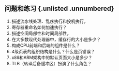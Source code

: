 ## 问题和练习 {.unlisted .unnumbered}

1. 描述流水线处理、乱序执行和投机执行。
2. 寄存器重命名如何加速执行？
3. 描述空间局部性和时间局部性。
4. 在大多数现代处理器中，缓存行的大小是多少？
5. 构成CPU前端和后端的组件是什么？
6. 4级页表的组织结构是什么？什么是页错误？
7. x86和ARM架构中的默认页面大小是多少？
8. TLB（转译后备缓冲区）扮演了什么角色？
